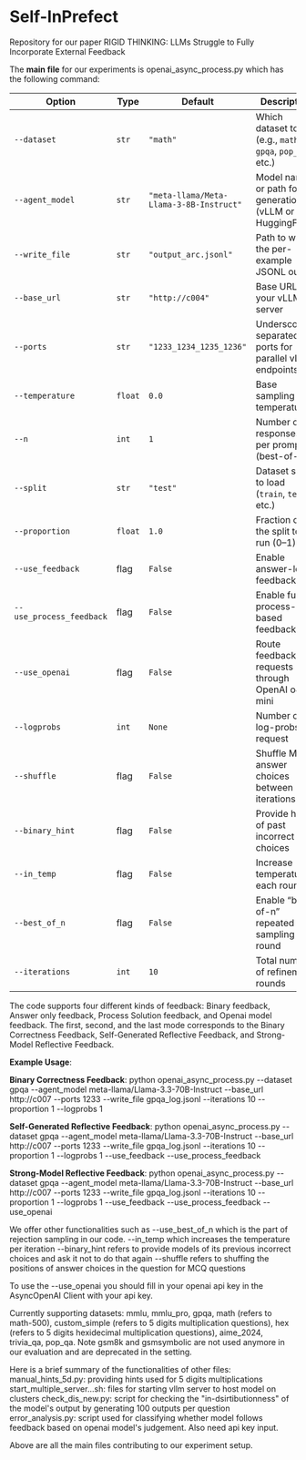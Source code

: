 # Self-InPrefect
Repository for our paper RIGID THINKING: LLMs Struggle to Fully Incorporate External Feedback

The **main file** for our experiments is openai_async_process.py which has the following command:

| Option                   | Type    | Default                                 | Description                                                 |
| ------------------------ | ------- | --------------------------------------- | ----------------------------------------------------------- |
| `--dataset`              | `str`   | `"math"`                                | Which dataset to use (e.g., `math`, `gpqa`, `pop_qa`, etc.) |
| `--agent_model`          | `str`   | `"meta-llama/Meta-Llama-3-8B-Instruct"` | Model name or path for generation (vLLM or HuggingFace)     |
| `--write_file`           | `str`   | `"output_arc.jsonl"`                    | Path to write the per-example JSONL output                  |
| `--base_url`             | `str`   | `"http://c004"`                         | Base URL for your vLLM server                               |
| `--ports`                | `str`   | `"1233_1234_1235_1236"`                 | Underscore-separated ports for parallel vLLM endpoints      |
| `--temperature`          | `float` | `0.0`                                   | Base sampling temperature                                   |
| `--n`                    | `int`   | `1`                                     | Number of responses per prompt (best-of-n)                  |
| `--split`                | `str`   | `"test"`                                | Dataset split to load (`train`, `test`, etc.)               |
| `--proportion`           | `float` | `1.0`                                   | Fraction of the split to run (0–1)                          |
| `--use_feedback`         | flag    | `False`                                 | Enable answer-level feedback                                |
| `--use_process_feedback` | flag    | `False`                                 | Enable full process-based feedback                          |
| `--use_openai`           | flag    | `False`                                 | Route feedback requests through OpenAI o4-mini              |
| `--logprobs`             | `int`   | `None`                                  | Number of log-probs to request                              |
| `--shuffle`              | flag    | `False`                                 | Shuffle MCQ answer choices between iterations               |
| `--binary_hint`          | flag    | `False`                                 | Provide hints of past incorrect choices                     |
| `--in_temp`              | flag    | `False`                                 | Increase temperature each round                             |
| `--best_of_n`            | flag    | `False`                                 | Enable “best-of-n” repeated sampling per round              |
| `--iterations`           | `int`   | `10`                                    | Total number of refinement rounds                           |

The code supports four different kinds of feedback: Binary feedback, Answer only feedback, Process Solution feedback, and Openai model feedback. The first, second, and the last mode
corresponds to the Binary Correctness Feedback, Self-Generated Reflective Feedback, and Strong-Model Reflective Feedback. 

**Example Usage**:

**Binary Correctness Feedback**: python openai_async_process.py --dataset gpqa  --agent_model meta-llama/Llama-3.3-70B-Instruct --base_url http://c007 --ports 1233 --write_file gpqa_log.jsonl --iterations 10 --proportion 1 --logprobs 1

**Self-Generated Reflective Feedback**: python openai_async_process.py --dataset gpqa  --agent_model meta-llama/Llama-3.3-70B-Instruct --base_url http://c007 --ports 1233 --write_file gpqa_log.jsonl --iterations 10 --proportion 1 --logprobs 1 --use_feedback --use_process_feedback

**Strong-Model Reflective Feedback**: python openai_async_process.py --dataset gpqa  --agent_model meta-llama/Llama-3.3-70B-Instruct --base_url http://c007 --ports 1233 --write_file gpqa_log.jsonl --iterations 10 --proportion 1 --logprobs 1 --use_feedback --use_process_feedback --use_openai

We offer other functionalities such as --use_best_of_n which is the part of rejection sampling in our code. --in_temp which increases the temperature per iteration --binary_hint refers to provide models of its previous incorrect choices and ask it not to do that again --shuffle refers to shuffing the positions of answer choices in the question for MCQ questions 

To use the --use_openai you should fill in your openai api key in the AsyncOpenAI Client with your api key. 

Currently supporting datasets:
mmlu, mmlu_pro, gpqa, math (refers to math-500), custom_simple (refers to 5 digits multiplication questions), hex (refers to 5 digits hexidecimal multiplication questions), aime_2024, trivia_qa, pop_qa. Note gsm8k and gsmsymbolic are not used anymore in our evaluation and are deprecated in the setting. 

Here is a brief summary of the functionalities of other files:
manual_hints_5d.py: providing hints used for 5 digits multiplications
start_multiple_server...sh: files for starting vllm server to host model on clusters
check_dis_new.py: script for checking the "in-dsirtibutionness" of the model's output by generating 100 outputs per question
error_analysis.py: script used for classifying whether model follows feedback based on openai model's judgement. Also need api key input.

Above are all the main files contributing to our experiment setup.
